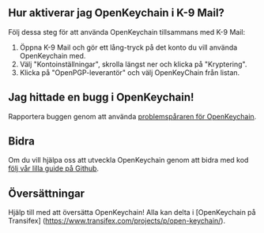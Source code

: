 [//]: # (NOTERING: Var vänlig och sätt varje mening på sin egen rad, Transifex sätter varje rad i sitt eget fält för översättningar!)

## Hur aktiverar jag OpenKeychain i K-9 Mail?
Följ dessa steg för att använda OpenKeychain tillsammans med K-9 Mail:
  1. Öppna K-9 Mail och gör ett lång-tryck på det konto du vill använda OpenKeychain med.
  2. Välj "Kontoinställningar", skrolla längst ner och klicka på "Kryptering".
  3. Klicka på "OpenPGP-leverantör" och välj OpenKeyChain från listan.

## Jag hittade en bugg i OpenKeychain!
Rapportera buggen genom att använda [problemspåraren för OpenKeychain](https://github.com/openpgp-keychain/openpgp-keychain/issues).

## Bidra
Om du vill hjälpa oss att utveckla OpenKeychain genom att bidra med kod [följ vår lilla guide på Github](https://github.com/openpgp-keychain/openpgp-keychain#contribute-code).

## Översättningar
Hjälp till med att översätta OpenKeychain! Alla kan delta i [OpenKeychain på Transifex] (https://www.transifex.com/projects/p/open-keychain/).